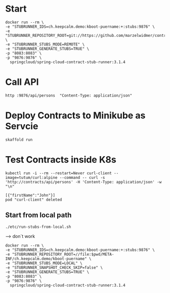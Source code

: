 
# Start
``` 
docker run --rm \
-e "STUBRUNNER_IDS=ch.keepcalm.demo:kboot-puername:+:stubs:9876" \
-e "STUBRUNNER_REPOSITORY_ROOT=git://https://github.com/marzelwidmer/contracts.git" \
-e "STUBRUNNER_STUBS_MODE=REMOTE" \
-e "STUBRUNNER_GENERATE_STUBS=TRUE" \
-p "8083:8083" \
-p "9876:9876" \
  springcloud/spring-cloud-contract-stub-runner:3.1.4
```

# Call API
``` 
http :9876/api/persons  "Content-Type: application/json"
```

# Deploy Contracts to Minikube as Servcie
```
skaffold run
```

# Test Contracts inside K8s
```
kubectl run -i --rm --restart=Never curl-client --image=tutum/curl:alpine --command -- curl -s 'http://contracts/api/persons' -H 'Content-Type: application/json' -w "\n"

[{"firstName":"John"}]
pod "curl-client" deleted
```



## Start from local path
```
./etc/run-stubs-from-local.sh
```





--> don`t work
``` 
docker run --rm \
-e "STUBRUNNER_IDS=ch.keepcalm.demo:kboot-puername:+:stubs:9876" \
-e "STUBRUNNER_REPOSITORY_ROOT=//file:$pwd/META-INF/ch.keepcalm.demo/kboot-puername" \
-e "STUBRUNNER_STUBS_MODE=LOCAL" \
-e "STUBRUNNER_SNAPSHOT_CHECK_SKIP=false" \
-e "STUBRUNNER_GENERATE_STUBS=TRUE" \
-p "8083:8083" \
-p "9876:9876" \
  springcloud/spring-cloud-contract-stub-runner:3.1.4
```

